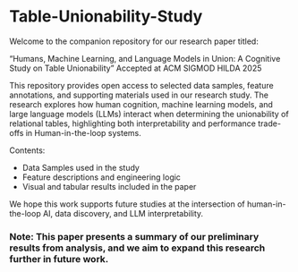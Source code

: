 # Table-Unionability-Study

Welcome to the companion repository for our research paper titled:

“Humans, Machine Learning, and Language Models in Union: A Cognitive Study on Table Unionability”
Accepted at ACM SIGMOD HILDA 2025

This repository provides open access to selected data samples, feature annotations, and supporting materials used in our research study. The research explores how human cognition, machine learning models, and large language models (LLMs) interact when determining the unionability of relational tables, highlighting both interpretability and performance trade-offs in Human-in-the-loop systems.

Contents:
- Data Samples used in the study
- Feature descriptions and engineering logic
- Visual and tabular results included in the paper

We hope this work supports future studies at the intersection of human-in-the-loop AI, data discovery, and LLM interpretability. 

### Note: This paper presents a summary of our preliminary results from analysis, and we aim to expand this research further in future work.
